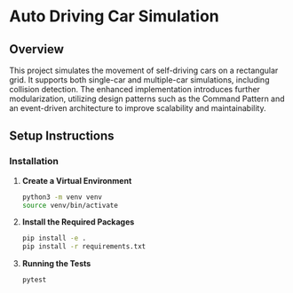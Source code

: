 # Auto Driving Car Simulation

## Overview

This project simulates the movement of self-driving cars on a rectangular grid. It supports both single-car and multiple-car simulations, including collision detection. The enhanced implementation introduces further modularization, utilizing design patterns such as the Command Pattern and an event-driven architecture to improve scalability and maintainability.

## Setup Instructions

### Installation

1. **Create a Virtual Environment**

   ```bash
   python3 -m venv venv
   source venv/bin/activate
   ```

2. **Install the Required Packages**

   ```bash
   pip install -e .
   pip install -r requirements.txt
   ```

3. **Running the Tests**

    ```bash
    pytest
    ```
